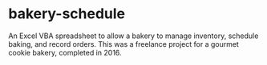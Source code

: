 # bakery-schedule
An Excel VBA spreadsheet to allow a bakery to manage inventory, schedule baking, and record orders. 
This was a freelance project for a gourmet cookie bakery, completed in 2016.
